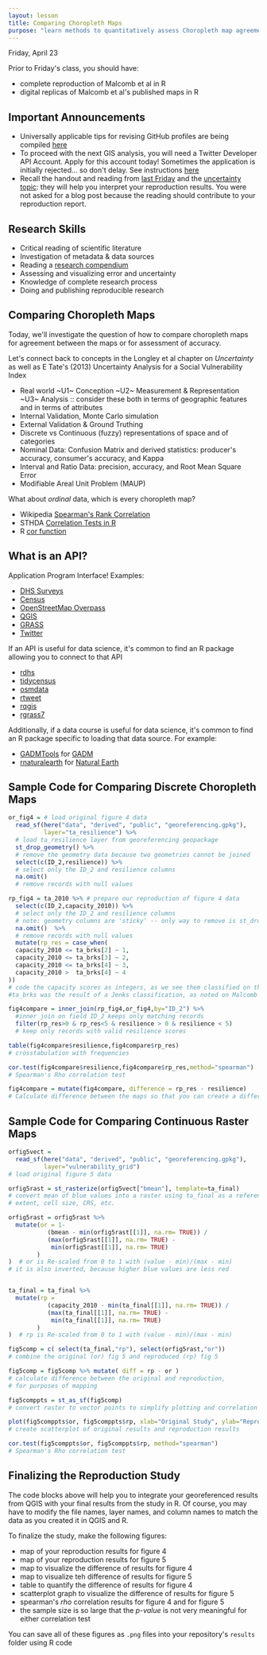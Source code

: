 ```yaml
---
layout: lesson
title: Comparing Choropleth Maps
purpose: "learn methods to quantitatively assess Choropleth map agreement and accuracy"
---
```


Friday, April 23

Prior to Friday's class, you should have:

* complete reproduction of Malcomb et al in R
* digital replicas of Malcomb et al's published maps in R

## Important Announcements

- Universally applicable tips for revising GitHub profiles are being compiled [here](99_theend)
- To proceed with the next GIS analysis, you will need a Twitter Developer API Account. Apply for this account today! Sometimes the application is initially rejected... so don't delay. See instructions [here](2021-04-28-twitter)
- Recall the handout and reading from [last Friday](2021-04-16-tate) and the [uncertainty topic](03b_uncertainty): they will help you interpret your reproduction results. You were not asked for a blog post because the reading should contribute to your reproduction report.

## Research Skills

- Critical reading of scientific literature
- Investigation of metadata & data sources
- Reading a [research compendium](https://arxiv.org/abs/1806.09525)
- Assessing and visualizing error and uncertainty
- Knowledge of complete research process
- Doing and publishing reproducible research

## Comparing Choropleth Maps

Today, we'll investigate the question of how to compare choropleth maps for agreement between the maps or for assessment of accuracy.

Let's connect back to concepts in the Longley et al chapter on *Uncertainty* as well as E Tate's (2013) Uncertainty Analysis for a Social Vulnerability Index

- Real world ~U1~ Conception ~U2~ Measurement & Representation ~U3~ Analysis :: consider these both in terms of geographic features and in terms of attributes
- Internal Validation, Monte Carlo simulation
- External Validation & Ground Truthing
- Discrete vs Continuous (fuzzy) representations of space and of categories
- Nominal Data: Confusion Matrix and derived statistics: producer's accuracy, consumer's accuracy, and Kappa
- Interval and Ratio Data: precision, accuracy, and Root Mean Square Error
- Modifiable Areal Unit Problem (MAUP)

What about *ordinal* data, which is every choropleth map?

- Wikipedia [Spearman's Rank Correlation](https://en.wikipedia.org/wiki/Spearman%27s_rank_correlation_coefficient)
- STHDA [Correlation Tests in R](http://www.sthda.com/english/wiki/correlation-test-between-two-variables-in-r)
- R [cor function](https://www.rdocumentation.org/packages/stats/versions/3.6.2/topics/cor)

## What is an API?

Application Program Interface! Examples:

- [DHS Surveys](https://api.dhsprogram.com)
- [Census](https://www.census.gov/data/developers/data-sets.html)
- [OpenStreetMap Overpass](https://wiki.openstreetmap.org/wiki/Overpass_API)
- [QGIS](https://qgis.org/api/3.10/)
- [GRASS](https://grasswiki.osgeo.org/wiki/GRASS_GIS_APIs)
- [Twitter](https://developer.twitter.com/en/docs/twitter-api)

If an API is useful for data science, it's common to find an R package allowing you to connect to that API

- [rdhs](https://cran.r-project.org/package=rdhs)
- [tidycensus](https://cran.r-project.org/package=tidycensus)
- [osmdata](https://cran.r-project.org/web/packages/rgrass7/index.html)
- [rtweet](https://cran.rstudio.com/package=rtweet)
- [rqgis](https://github.com/r-spatial/RQGIS)
- [rgrass7](https://cran.r-project.org/web/packages/rgrass7/index.html)

Additionally, if a data course is useful for data science, it's common to find an R package specific to loading that data source. For example:

- [GADMTools](https://cran.r-project.org/package=GADMTools) for [GADM](https://gadm.org/)
- [rnaturalearth](https://cran.r-project.org/package=rnaturalearth) for [Natural Earth](https://www.naturalearthdata.com/)

## Sample Code for Comparing Discrete Choropleth Maps

```r
or_fig4 = # load original figure 4 data
  read_sf(here("data", "derived", "public", "georeferencing.gpkg"), 
          layer="ta_resilience") %>% 
  # load ta_resilience layer from georeferencing geopackage
  st_drop_geometry() %>%
  # remove the geometry data because two geometries cannot be joined
  select(c(ID_2,resilience)) %>%  
  # select only the ID_2 and resilience columns
  na.omit()
  # remove records with null values

rp_fig4 = ta_2010 %>% # prepare our reproduction of figure 4 data
  select(c(ID_2,capacity_2010)) %>%  
  # select only the ID_2 and resilience columns
  # note: geometry columns are 'sticky' -- only way to remove is st_drop_geometry()
  na.omit()  %>%
  # remove records with null values
  mutate(rp_res = case_when(
  capacity_2010 <= ta_brks[2] ~ 1,
  capacity_2010 <= ta_brks[3] ~ 2,
  capacity_2010 <= ta_brks[4] ~ 3,
  capacity_2010 >  ta_brks[4] ~ 4
))
# code the capacity scores as integers, as we see them classified on the map. 
#ta_brks was the result of a Jenks classification, as noted on Malcomb et al's maps

fig4compare = inner_join(rp_fig4,or_fig4,by="ID_2") %>%  
  #inner join on field ID_2 keeps only matching records
  filter(rp_res>0 & rp_res<5 & resilience > 0 & resilience < 5)
  # keep only records with valid resilience scores

table(fig4compare$resilience,fig4compare$rp_res)
# crosstabulation with frequencies

cor.test(fig4compare$resilience,fig4compare$rp_res,method="spearman")
# Spearman's Rho correlation test

fig4compare = mutate(fig4compare, difference = rp_res - resilience) 
# Calculate difference between the maps so that you can create a difference map
```

## Sample Code for Comparing Continuous Raster Maps

```r
orfig5vect = 
  read_sf(here("data", "derived", "public", "georeferencing.gpkg"), 
          layer="vulnerability_grid")
# load original figure 5 data

orfig5rast = st_rasterize(orfig5vect["bmean"], template=ta_final)
# convert mean of blue values into a raster using ta_final as a reference for raster
# extent, cell size, CRS, etc.

orfig5rast = orfig5rast %>% 
  mutate(or = 1-
           (bmean - min(orfig5rast[[1]], na.rm= TRUE)) /
           (max(orfig5rast[[1]], na.rm= TRUE) -
            min(orfig5rast[[1]], na.rm= TRUE)
        )
)  # or is Re-scaled from 0 to 1 with (value - min)/(max - min)
# it is also inverted, because higher blue values are less red


ta_final = ta_final %>% 
  mutate(rp =
           (capacity_2010 - min(ta_final[[1]], na.rm= TRUE)) /
           (max(ta_final[[1]], na.rm= TRUE) -
            min(ta_final[[1]], na.rm= TRUE)
        )
)  # rp is Re-scaled from 0 to 1 with (value - min)/(max - min)

fig5comp = c( select(ta_final,"rp"), select(orfig5rast,"or"))
# combine the original (or) fig 5 and reproduced (rp) fig 5

fig5comp = fig5comp %>% mutate( diff = rp - or )
# calculate difference between the original and reproduction,
# for purposes of mapping

fig5comppts = st_as_sf(fig5comp)
# convert raster to vector points to simplify plotting and correlation testing

plot(fig5comppts$or, fig5comppts$rp, xlab="Original Study", ylab="Reproduction")
# create scatterplot of original results and reproduction results

cor.test(fig5comppts$or, fig5comppts$rp, method="spearman")
# Spearman's Rho correlation test
```

## Finalizing the Reproduction Study

The code blocks above will help you to integrate your georeferenced results from QGIS with your final results from the study in R. Of course, you may have to modify the file names, layer names, and column names to match the data as you created it in QGIS and R.

To finalize the study, make the following figures:
- map of your reproduction results for figure 4
- map of your reproduction results for figure 5
- map to visualize the difference of results for figure 4
- map to visualize teh difference of results for figure 5
- table to quantify the difference of results for figure 4
- scatterplot graph to visualize the difference of results for figure 5
- spearman's *rho* correlation results for figure 4 and for figure 5 
- the sample size is so large that the *p-value* is not very meaningful for either correlation test

You can save all of these figures as `.png` files into your repository's `results` folder using R code